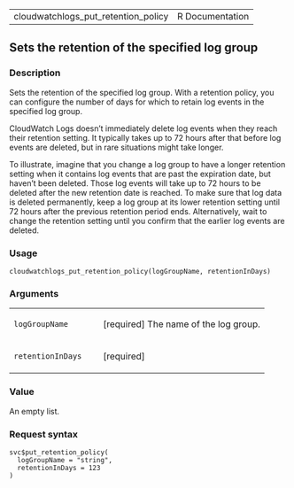<table style="width: 100%;">
<tbody>
<tr class="odd">
<td>cloudwatchlogs_put_retention_policy</td>
<td style="text-align: right;">R Documentation</td>
</tr>
</tbody>
</table>

## Sets the retention of the specified log group

### Description

Sets the retention of the specified log group. With a retention policy,
you can configure the number of days for which to retain log events in
the specified log group.

CloudWatch Logs doesn’t immediately delete log events when they reach
their retention setting. It typically takes up to 72 hours after that
before log events are deleted, but in rare situations might take longer.

To illustrate, imagine that you change a log group to have a longer
retention setting when it contains log events that are past the
expiration date, but haven’t been deleted. Those log events will take up
to 72 hours to be deleted after the new retention date is reached. To
make sure that log data is deleted permanently, keep a log group at its
lower retention setting until 72 hours after the previous retention
period ends. Alternatively, wait to change the retention setting until
you confirm that the earlier log events are deleted.

### Usage

    cloudwatchlogs_put_retention_policy(logGroupName, retentionInDays)

### Arguments

<table>
<colgroup>
<col style="width: 35%" />
<col style="width: 65%" />
</colgroup>
<tbody>
<tr class="odd">
<td><code
id="cloudwatchlogs_put_retention_policy_:_logGroupName">logGroupName</code></td>
<td><p>[required] The name of the log group.</p></td>
</tr>
<tr class="even">
<td><code
id="cloudwatchlogs_put_retention_policy_:_retentionInDays">retentionInDays</code></td>
<td><p>[required]</p></td>
</tr>
</tbody>
</table>

### Value

An empty list.

### Request syntax

    svc$put_retention_policy(
      logGroupName = "string",
      retentionInDays = 123
    )
